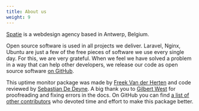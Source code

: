 ```yaml
---
title: About us
weight: 9
---
```


[Spatie](https://spatie.be) is a webdesign agency based in Antwerp, Belgium.

Open source software is used in all projects we deliver. Laravel, Nginx, Ubuntu are just a few of the free pieces of software we use every single day. For this, we are very grateful. 
When we feel we have solved a problem in a way that can help other developers, we release our code as open source software [on GitHub](https://spatie.be/opensource).

This uptime monitor package was made by [Freek Van der Herten](https://twitter.com/freekmurze) and code reviewed by [Sebastian De Deyne](https://github.com/sebastiandedeyne). A big thank you to [Gilbert West](https://github.com/blueclock) for proofreading and fixing errors in the docs. On GitHub you can find [a list of other contributors](https://github.com/spatie/laravel-uptime-monitor/graphs/contributors) who devoted time and effort to make this package better.
